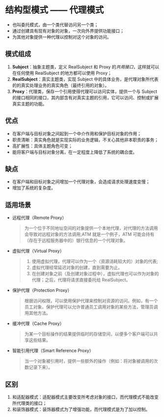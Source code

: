 # 结构型模式 —— 代理模式

- 也叫委托模式，由一个类代替访问另一个类；
- 通过创建具有现有对象的对象，一次向外界提供功能接口；
- 为其他对象提供一种代理以控制对这个对象的访问。

## 模式组成

1. **Subject**：抽象主题类，定义 RealSubject 和 Proxy 的*共用接口*，这样就可以在任何使用 RealSubject 的地方都可以使用 Proxy；
2. **RealSubject**：真实主题类，实现 Subject 中的具体业务，是代理对象所代表的的真实处理业务的真实角色（最终引用的对象）。
3. **Proxy**：代理类，保存一个引用使得代理可以访问实体，提供一个与 Subject 的接口相同的接口，其内部含有对真实主题的引用，它可以访问、控制或扩展真实主题的功能。

## 优点

- 在客户端与目标对象之间起到一个中介作用和保护目标对象的作用；
- 职责清晰：真实角色就是实现实际的业务逻辑，不关心其他非本职责的事务；
- 高扩展性：具体主题角色可变；
- 能将客户端与目标对象分离，在一定程度上降低了系统的耦合度。

## 缺点

- 在客户端和目标对象之间增加一个代理对象，会造成请求处理速度变慢；
- 增加了系统的复杂度。

## 适用场景

- 远程代理（Remote Proxy）
    > 为一个位于不同地址空间的对象提供一个本地代理，对代理的方法调用会导致对远程对象的方法调用;ATM 就是一个例子，ATM 可能会持有（存在于远程服务器中的）银行信息的一个代理对象。

- 虚拟代理（Virtual Proxy）
    > 1. 使用虚拟代理，代理可以作为一个（资源消耗较大的）对象的代表;
    > 2. 虚拟代理经常延迟对象的创建，直到需要为止。
    > 3. 在创建对象之前（及创建对象过程中），虚拟代理也可以作为对象的代理；之后，代理将请求直接委托给 RealSubject。

- 保护代理（Protection Proxy）
    > 根据访问权限，可以使用保护代理来控制对资源的访问。例如，有一个员工对象，保护代理可以允许普通员工调用对象的某些方法，管理员调用其他方法。

- 缓冲代理（Cache Proxy）
    > 为某一个目标操作的结果提供临时的存储空间，以便多个客户端可以共享这些结果。

- 智能引用代理（Smart Reference Proxy）
    > 当一个对象被引用时，提供一些额外的操作（例如：将对象被调用的次数记录下来）。

## 区别

1. 和适配器模式：适配器模式主要改变所考虑对象的接口，而代理模式不能改变所代理类的接口；
2. 和装饰器模式：装饰器模式为了增强功能，而代理模式是为了加以控制。